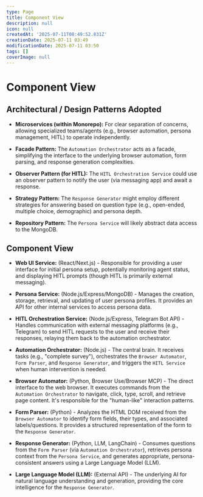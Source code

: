 ```yaml
---
type: Page
title: Component View
description: null
icon: null
createdAt: '2025-07-11T08:49:52.831Z'
creationDate: 2025-07-11 03:49
modificationDate: 2025-07-11 03:50
tags: []
coverImage: null
---
```


# Component View

## Architectural / Design Patterns Adopted

- **Microservices (within Monorepo):** For clear separation of concerns, allowing specialized teams/agents (e.g., browser automation, persona management, HITL) to operate independently.

- **Facade Pattern:** The `Automation Orchestrator` acts as a facade, simplifying the interface to the underlying browser automation, form parsing, and response generation complexities.

- **Observer Pattern (for HITL):** The `HITL Orchestration Service` could use an observer pattern to notify the user (via messaging app) and await a response.

- **Strategy Pattern:** The `Response Generator` might employ different strategies for answering based on question type (e.g., open-ended, multiple choice, demographic) and persona depth.

- **Repository Pattern:** The `Persona Service` will likely abstract data access to the MongoDB.

## Component View

- **Web UI Service:** (React/Next.js) - Responsible for providing a user interface for initial persona setup, potentially monitoring agent status, and displaying HITL prompts (though HITL is primarily external messaging).

- **Persona Service:** (Node.js/Express/MongoDB) - Manages the creation, storage, retrieval, and updating of user persona profiles. It provides an API for other internal services to access persona data.

- **HITL Orchestration Service:** (Node.js/Express, Telegram Bot API) - Handles communication with external messaging platforms (e.g., Telegram) to send HITL requests to the user and receive their responses, relaying them back to the automation orchestrator.

- **Automation Orchestrator:** (Node.js) - The central brain. It receives tasks (e.g., "complete survey"), orchestrates the `Browser Automator`, `Form Parser`, and `Response Generator`, and triggers the `HITL Service` when human intervention is needed.

- **Browser Automator:** (Python, Browser Use/Browser MCP) - The direct interface to the web browser. It executes commands from the `Automation Orchestrator` to navigate, click, type, scroll, and retrieve page content. It's responsible for the "human-like" interaction patterns.

- **Form Parser:** (Python) - Analyzes the HTML DOM received from the `Browser Automator` to identify form fields, their types, and associated labels/questions. It provides a structured representation of the form to the `Response Generator`.

- **Response Generator:** (Python, LLM, LangChain) - Consumes questions from the `Form Parser` (via `Automation Orchestrator`), retrieves persona context from the `Persona Service`, and generates appropriate, persona-consistent answers using a Large Language Model (LLM).

- **Large Language Model (LLM):** (External API) - The underlying AI for natural language understanding and generation, providing the core intelligence for the `Response Generator`.

